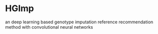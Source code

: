 # HGImp
an deep learning based genotype imputation reference recommendation method with convolutional neural networks
